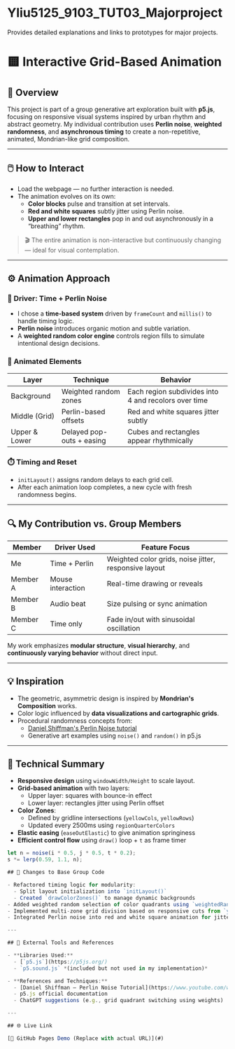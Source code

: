 # Yliu5125_9103_TUT03_Majorproject
Provides detailed explanations and links to prototypes for major projects.

# 🟨 Interactive Grid-Based Animation

## 🎯 Overview

This project is part of a group generative art exploration built with **p5.js**, focusing on responsive visual systems inspired by urban rhythm and abstract geometry. My individual contribution uses **Perlin noise**, **weighted randomness**, and **asynchronous timing** to create a non-repetitive, animated, Mondrian-like grid composition.

---

## 🖱️ How to Interact

- Load the webpage — no further interaction is needed.
- The animation evolves on its own:
  - **Color blocks** pulse and transition at set intervals.
  - **Red and white squares** subtly jitter using Perlin noise.
  - **Upper and lower rectangles** pop in and out asynchronously in a “breathing” rhythm.

> 🎬 The entire animation is non-interactive but continuously changing — ideal for visual contemplation.

---

## ⚙️ Animation Approach

### 🔧 Driver: **Time** + **Perlin Noise**

- I chose a **time-based system** driven by `frameCount` and `millis()` to handle timing logic.
- **Perlin noise** introduces organic motion and subtle variation.
- A **weighted random color engine** controls region fills to simulate intentional design decisions.

### 🎨 Animated Elements

| Layer           | Technique                 | Behavior                                  |
|----------------|---------------------------|-------------------------------------------|
| Background      | Weighted random zones     | Each region subdivides into 4 and recolors over time |
| Middle (Grid)   | Perlin-based offsets      | Red and white squares jitter subtly       |
| Upper & Lower   | Delayed pop-outs + easing | Cubes and rectangles appear rhythmically  |

### ⏱️ Timing and Reset

- `initLayout()` assigns random delays to each grid cell.
- After each animation loop completes, a new cycle with fresh randomness begins.

---

## 🔍 My Contribution vs. Group Members

| Member    | Driver Used       | Feature Focus               |
|-----------|-------------------|-----------------------------|
| Me        | Time + Perlin     | Weighted color grids, noise jitter, responsive layout |
| Member A  | Mouse interaction | Real-time drawing or reveals |
| Member B  | Audio beat        | Size pulsing or sync animation |
| Member C  | Time only         | Fade in/out with sinusoidal oscillation |

My work emphasizes **modular structure**, **visual hierarchy**, and **continuously varying behavior** without direct input.

---

## 💡 Inspiration

- The geometric, asymmetric design is inspired by **Mondrian's Composition** works.
- Color logic influenced by **data visualizations and cartographic grids**.
- Procedural randomness concepts from:
  - [Daniel Shiffman's Perlin Noise tutorial](https://www.youtube.com/watch?v=IKB1hWWedMk)
  - Generative art examples using `noise()` and `random()` in p5.js

---

## 🔧 Technical Summary

- **Responsive design** using `windowWidth/Height` to scale layout.
- **Grid-based animation** with two layers:
  - Upper layer: squares with bounce-in effect
  - Lower layer: rectangles jitter using Perlin offset
- **Color Zones**:
  - Defined by gridline intersections (`yellowCols`, `yellowRows`)
  - Updated every 2500ms using `regionQuarterColors`
- **Elastic easing** (`easeOutElastic`) to give animation springiness
- **Efficient control flow** using `draw()` loop + `t` as frame timer

```js
let n = noise(i * 0.5, j * 0.5, t * 0.2);
s *= lerp(0.59, 1.1, n);

## 🔄 Changes to Base Group Code

- Refactored timing logic for modularity:
  - Split layout initialization into `initLayout()`
  - Created `drawColorZones()` to manage dynamic backgrounds
- Added weighted random selection of color quadrants using `weightedRandomIndex()`
- Implemented multi-zone grid division based on responsive cuts from `yellowCols` and `yellowRows`
- Integrated Perlin noise into red and white square animation for jitter effect

---

## 🧰 External Tools and References

- **Libraries Used:**
  - [`p5.js`](https://p5js.org/)
  - `p5.sound.js` *(included but not used in my implementation)*

- **References and Techniques:**
  - [Daniel Shiffman – Perlin Noise Tutorial](https://www.youtube.com/watch?v=IKB1hWWedMk)
  - p5.js official documentation
  - ChatGPT suggestions (e.g., grid quadrant switching using weights)

---

## 🌐 Live Link

[🔗 GitHub Pages Demo (Replace with actual URL)](#)

